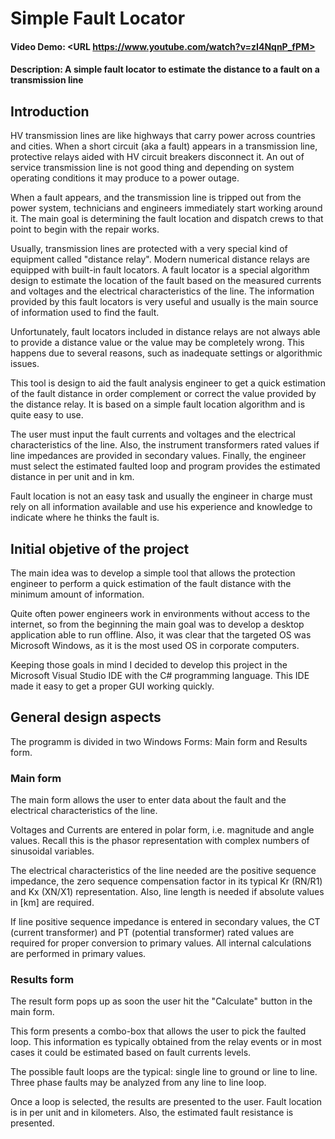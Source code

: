 # Simple Fault Locator
#### Video Demo:  <URL https://www.youtube.com/watch?v=zI4NqnP_fPM>
#### Description: A simple fault locator to estimate the distance to a fault on a transmission line
## Introduction
HV transmission lines are like highways that carry power across countries and cities.
When a short circuit (aka a fault) appears in a transmission line, protective relays aided with HV circuit breakers disconnect it.
An out of service transmission line is not good thing and depending on system operating conditions it may produce to a power outage.

When a fault appears, and the transmission line is tripped out from the power system, technicians and engineers immediately start working around it.
The main goal is determining the fault location and dispatch crews to that point to begin with the repair works.

Usually, transmission lines are protected with a very special kind of equipment called "distance relay". Modern numerical distance relays are equipped with built-in fault locators.
A fault locator is a special algorithm design to estimate the location of the fault based on the measured currents and voltages and the electrical characteristics of the line.
The information provided by this fault locators is very useful and usually is the main source of information used to find the fault.

Unfortunately, fault locators included in distance relays are not always able to provide a distance value or the value may be completely wrong.
This happens due to several reasons, such as inadequate settings or algorithmic issues.

This tool is design to aid the fault analysis engineer to get a quick estimation of the fault distance in order complement or correct the value provided by the distance relay.
It is based on a simple fault location algorithm and is quite easy to use.

The user must input the fault currents and voltages and the electrical characteristics of the line.
Also, the instrument transformers rated values if line impedances are provided in secondary values. Finally, the engineer must select the estimated faulted loop and program provides the estimated distance in per unit and in km.

Fault location is not an easy task and usually the engineer in charge must rely on all information available and use his experience and knowledge to indicate where he thinks the fault is.

## Initial objetive of the project
The main idea was to develop a simple tool that allows the protection engineer to perform a quick estimation of the fault distance with the minimum amount of information.

Quite often power engineers work in environments without access to the internet, so from the beginning the main goal was to develop a desktop application able to run offline. Also, it was clear that the targeted OS was Microsoft Windows, as it is the most used OS in corporate computers.

Keeping those goals in mind I decided to develop this project in the Microsoft Visual Studio IDE with the C# programming language. This IDE made it easy to get a proper GUI working quickly.

## General design aspects
The programm is divided in two Windows Forms: Main form and Results form.

### Main form
The main form allows the user to enter data about the fault and the electrical characteristics of the line.

Voltages and Currents are entered in polar form, i.e. magnitude and angle values. Recall this is the phasor representation with complex numbers of sinusoidal variables.

The electrical characteristics of the line needed are the positive sequence impedance, the zero sequence compensation factor in its typical Kr (RN/R1) and Kx (XN/X1) representation. Also, line length is needed if absolute values in [km] are required.

If line positive sequence impedance is entered in secondary values, the CT (current transformer) and PT (potential transformer) rated values are required for proper conversion to primary values. All internal calculations are performed in primary values.

### Results form
The result form pops up as soon the user hit the "Calculate" button in the main form.

This form presents a combo-box that allows the user to pick the faulted loop. This information es typically obtained from the relay events or in most cases it could be estimated based on fault currents levels.

The possible fault loops are the typical: single line to ground or line to line. Three phase faults may be analyzed from any line to line loop.

Once a loop is selected, the results are presented to the user. Fault location is in per unit and in kilometers. Also, the estimated fault resistance is presented.
